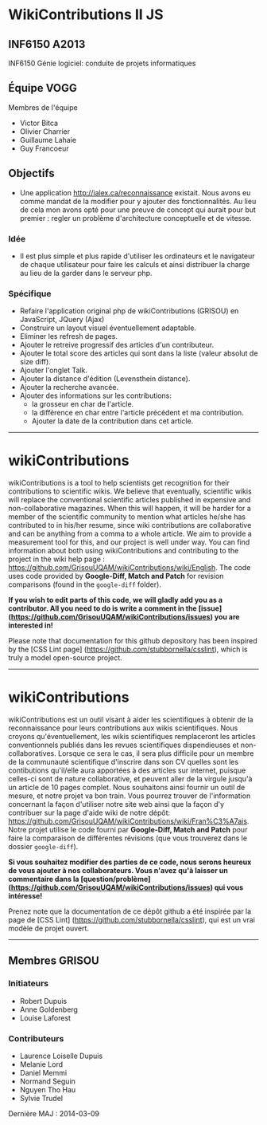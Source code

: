#  WikiContributions II JS

## INF6150 A2013

INF6150 Génie logiciel: conduite de projets informatiques

## Équipe VOGG

Membres de l'équipe

* Victor Bitca
* Olivier Charrier
* Guillaume Lahaie
* Guy Francoeur

## Objectifs

* Une application http://ialex.ca/reconnaissance existait. Nous avons eu comme mandat de la modifier pour y ajouter des fonctionnalités.  Au lieu de cela mon avons opté pour une preuve de concept qui aurait pour but premier : regler un problème d'architecture conceptuelle et de vitesse. 

### Idée

* Il est plus simple et plus rapide d'utiliser les ordinateurs et le navigateur de chaque utilisateur pour faire les calculs et ainsi distribuer la charge au lieu de la garder dans le serveur php.

### Spécifique

* Refaire l'application original php de wikiContributions (GRISOU) en JavaScript, JQuery (Ajax)
* Construire un layout visuel éventuellement adaptable.
* Eliminer les refresh de pages.
* Ajouter le retreive progressif des articles d'un contributeur.
* Ajouter le total score des articles qui sont dans la liste (valeur absolut de size diff).
* Ajouter l'onglet Talk.
* Ajouter la distance d'édition (Levensthein distance).
* Ajouter la recherche avancée.
* Ajouter des informations sur les contributions:
  * la grosseur en char de l'article.
  * la différence en char entre l'article précédent et ma contribution.
  * Ajouter la date de la contribution dans cet article.

----------------------------------------------------------

# wikiContributions

wikiContributions is a tool to help scientists get recognition for their contributions to scientific wikis. We believe that eventually, scientific wikis will replace the conventional scientific articles published in expensive and non-collaborative magazines. When this will happen, it will be harder for a member of the scientific community to mention what articles he/she has contributed to in his/her resume, since wiki contributions are collaborative and can be anything from a comma to a whole article. We aim to provide a measurement tool for this, and our project is well under way. You can find information about both using wikiContributions and contributing to the project in the wiki help page : https://github.com/GrisouUQAM/wikiContributions/wiki/English. 
The code uses code provided by **Google-Diff, Match and Patch** for revision comparisons (found in the `google-diff` folder).

**If you wish to edit parts of this code, we will gladly add you as a contributor. All you need to do is write a comment in the [issue] (https://github.com/GrisouUQAM/wikiContributions/issues) you are interested in!**

Please note that documentation for this github depository has been inspired by the [CSS Lint page] (https://github.com/stubbornella/csslint), which is truly a model open-source project.

---------------------------------------------------------

# wikiContributions

wikiContributions est un outil visant à aider les scientifiques à obtenir de la reconnaissance pour leurs contributions aux wikis scientifiques. Nous croyons qu'éventuellement, les wikis scientifiques remplaceront les articles conventionnels publiés dans les revues scientifiques dispendieuses et non-collaboratives. Lorsque ce sera le cas, il sera plus difficile pour un membre de la communauté scientifique d'inscrire dans son CV quelles sont les contibutions qu'il/elle aura apportées à des articles sur internet, puisque celles-ci sont de nature collaborative, et peuvent aller de la virgule jusqu'à un article de 10 pages complet. Nous souhaitons ainsi fournir un outil de mesure, et notre projet va bon train. Vous pourrez trouver de l'information concernant la façon d'utiliser notre site web ainsi que la façon d'y contribuer sur la page d'aide wiki de notre dépôt:
https://github.com/GrisouUQAM/wikiContributions/wiki/Fran%C3%A7ais. 
Notre projet utilise le code fourni par **Google-Diff, Match and Patch** pour faire la comparaison de différentes révisions (que vous trouverez dans le dossier `google-diff`).

**Si vous souhaitez modifier des parties de ce code, nous serons heureux de vous ajouter à nos collaborateurs. Vous n'avez qu'à laisser un commentaire dans la [question/problème] (https://github.com/GrisouUQAM/wikiContributions/issues) qui vous intéresse!**

Prenez note que la documentation de ce dépôt github a été inspirée par la page de [CSS Lint] (https://github.com/stubbornella/csslint), qui est un vrai modèle de projet ouvert.

--------------------------------------------------------

## Membres GRISOU

### Initiateurs

* Robert Dupuis
* Anne Goldenberg
* Louise Laforest

### Contributeurs

* Laurence Loiselle Dupuis
* Melanie Lord
* Daniel Memmi
* Normand Seguin
* Nguyen Tho Hau
* Sylvie Trudel

Dernière MAJ : 2014-03-09
